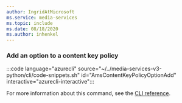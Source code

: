 ```yaml
---
author: IngridAtMicrosoft
ms.service: media-services 
ms.topic: include
ms.date: 08/18/2020
ms.author: inhenkel
---
```


### Add an option to a content key policy

:::code language="azurecli" source="~/../media-services-v3-python/cli/code-snippets.sh" id="AmsContentKeyPolicyOptionAdd" interactive="azurecli-interactive":::

For more information about this command, see the [CLI reference](/cli/azure/ams/content-key-policy/option?view=azure-cli-latest#az-ams-content-key-policy-option-add).
